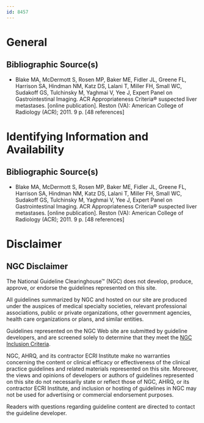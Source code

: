 ```yaml
---
id: 8457
---
```


# General

## Bibliographic Source(s)

- Blake MA, McDermott S, Rosen MP, Baker ME, Fidler JL, Greene FL, Harrison SA, Hindman NM, Katz DS, Lalani T, Miller FH, Small WC, Sudakoff GS, Tulchinsky M, Yaghmai V, Yee J, Expert Panel on Gastrointestinal Imaging. ACR Appropriateness Criteria® suspected liver metastases. [online publication]. Reston (VA): American College of Radiology (ACR); 2011. 9 p. [48 references]

# Identifying Information and Availability

## Bibliographic Source(s)

- Blake MA, McDermott S, Rosen MP, Baker ME, Fidler JL, Greene FL, Harrison SA, Hindman NM, Katz DS, Lalani T, Miller FH, Small WC, Sudakoff GS, Tulchinsky M, Yaghmai V, Yee J, Expert Panel on Gastrointestinal Imaging. ACR Appropriateness Criteria® suspected liver metastases. [online publication]. Reston (VA): American College of Radiology (ACR); 2011. 9 p. [48 references]

# Disclaimer

## NGC Disclaimer

The National Guideline Clearinghouse™ (NGC) does not develop, produce, approve, or endorse the guidelines represented on this site.

All guidelines summarized by NGC and hosted on our site are produced under the auspices of medical specialty societies, relevant professional associations, public or private organizations, other government agencies, health care organizations or plans, and similar entities.

Guidelines represented on the NGC Web site are submitted by guideline developers, and are screened solely to determine that they meet the [NGC Inclusion Criteria](/help-and-about/summaries/inclusion-criteria).

NGC, AHRQ, and its contractor ECRI Institute make no warranties concerning the content or clinical efficacy or effectiveness of the clinical practice guidelines and related materials represented on this site. Moreover, the views and opinions of developers or authors of guidelines represented on this site do not necessarily state or reflect those of NGC, AHRQ, or its contractor ECRI Institute, and inclusion or hosting of guidelines in NGC may not be used for advertising or commercial endorsement purposes.

Readers with questions regarding guideline content are directed to contact the guideline developer.

